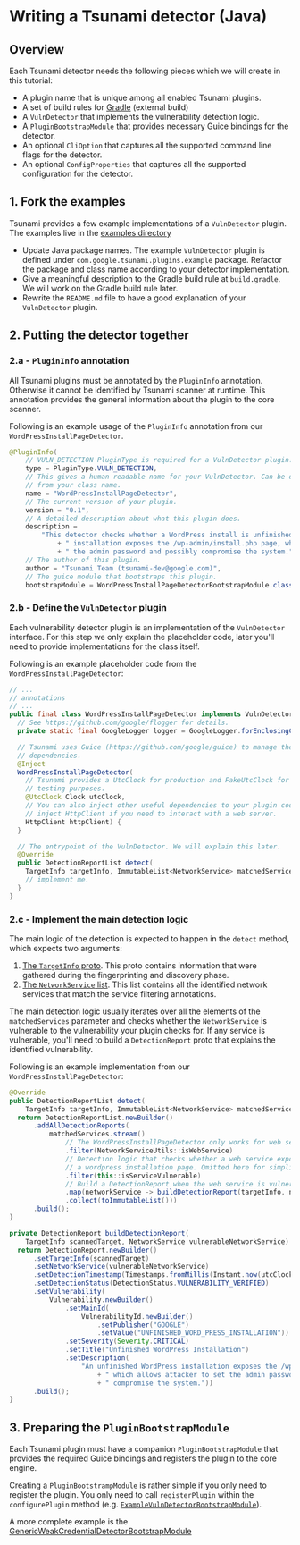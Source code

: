 # Writing a Tsunami detector (Java)

## Overview

Each Tsunami detector needs the following pieces which we will create in this
tutorial:

*   A plugin name that is unique among all enabled Tsunami plugins.
*   A set of build rules for [Gradle](https://gradle.org/) (external build)
*   A `VulnDetector` that implements the vulnerability detection logic.
*   A `PluginBootstrapModule` that provides necessary Guice bindings for the
    detector.
*   An optional `CliOption` that captures all the supported command line flags
    for the detector.
*   An optional `ConfigProperties` that captures all the supported configuration
    for the detector.

## 1. Fork the examples

Tsunami provides a few example implementations of a `VulnDetector` plugin. The
examples live in the
[examples directory](https://github.com/google/tsunami-security-scanner-plugins/tree/master/examples)

*   Update Java package names. The example `VulnDetector` plugin is defined
    under `com.google.tsunami.plugins.example` package. Refactor the package and
    class name according to your detector implementation.
*   Give a meaningful description to the Gradle build rule at `build.gradle`. We
    will work on the Gradle build rule later.
*   Rewrite the `README.md` file to have a good explanation of your
    `VulnDetector` plugin.

## 2. Putting the detector together

### 2.a - `PluginInfo` annotation

All Tsunami plugins must be annotated by the `PluginInfo` annotation. Otherwise
it cannot be identified by Tsunami scanner at runtime. This annotation provides
the general information about the plugin to the core scanner.

Following is an example usage of the `PluginInfo` annotation from our
`WordPressInstallPageDetector`.

```java
@PluginInfo(
    // VULN_DETECTION PluginType is required for a VulnDetector plugin.
    type = PluginType.VULN_DETECTION,
    // This gives a human readable name for your VulnDetector. Can be different
    // from your class name.
    name = "WordPressInstallPageDetector",
    // The current version of your plugin.
    version = "0.1",
    // A detailed description about what this plugin does.
    description =
        "This detector checks whether a WordPress install is unfinished. An unfinished WordPress"
            + " installation exposes the /wp-admin/install.php page, which allows attacker to set"
            + " the admin password and possibly compromise the system.",
    // The author of this plugin.
    author = "Tsunami Team (tsunami-dev@google.com)",
    // The guice module that bootstraps this plugin.
    bootstrapModule = WordPressInstallPageDetectorBootstrapModule.class)
```

### 2.b - Define the `VulnDetector` plugin

Each vulnerability detector plugin is an implementation of the `VulnDetector`
interface. For this step we only explain the placeholder code, later you'll need
to provide implementations for the class itself.

Following is an example placeholder code from the
`WordPressInstallPageDetector`:

```java
// ...
// annotations
// ...
public final class WordPressInstallPageDetector implements VulnDetector {
  // See https://github.com/google/flogger for details.
  private static final GoogleLogger logger = GoogleLogger.forEnclosingClass();

  // Tsunami uses Guice (https://github.com/google/guice) to manage the
  // dependencies.
  @Inject
  WordPressInstallPageDetector(
    // Tsunami provides a UtcClock for production and FakeUtcClock for
    // testing purposes.
    @UtcClock Clock utcClock,
    // You can also inject other useful dependencies to your plugin code, e.g.
    // inject HttpClient if you need to interact with a web server.
    HttpClient httpClient) {
  }

  // The entrypoint of the VulnDetector. We will explain this later.
  @Override
  public DetectionReportList detect(
    TargetInfo targetInfo, ImmutableList<NetworkService> matchedServices) {
    // implement me.
  }
}
```

### 2.c - Implement the main detection logic

The main logic of the detection is expected to happen in the `detect` method,
which expects two arguments:

1.  [The `TargetInfo` proto](https://github.com/google/tsunami-security-scanner/blob/master/proto/reconnaissance.proto).
   This proto contains information that were gathered during the fingerprinting
   and discovery phase.
1.  [The `NetworkService` list](https://github.com/google/tsunami-security-scanner/blob/master/proto/network_service.proto).
    This list contains all the identified network services that match the
    service filtering annotations.

The main detection logic usually iterates over all the elements of the
`matchedServices` parameter and checks whether the `NetworkService` is
vulnerable to the vulnerability your plugin checks for. If any service is
vulnerable, you'll need to build a `DetectionReport` proto that explains the
identified vulnerability.

Following is an example implementation from our `WordPressInstallPageDetector`:

```java
@Override
public DetectionReportList detect(
    TargetInfo targetInfo, ImmutableList<NetworkService> matchedServices) {
  return DetectionReportList.newBuilder()
      .addAllDetectionReports(
          matchedServices.stream()
              // The WordPressInstallPageDetector only works for web services.
              .filter(NetworkServiceUtils::isWebService)
              // Detection logic that checks whether a web service exposes
              // a wordpress installation page. Omitted here for simplicity.
              .filter(this::isServiceVulnerable)
              // Build a DetectionReport when the web service is vulnerable.
              .map(networkService -> buildDetectionReport(targetInfo, networkService))
              .collect(toImmutableList()))
      .build();
}

private DetectionReport buildDetectionReport(
    TargetInfo scannedTarget, NetworkService vulnerableNetworkService) {
  return DetectionReport.newBuilder()
      .setTargetInfo(scannedTarget)
      .setNetworkService(vulnerableNetworkService)
      .setDetectionTimestamp(Timestamps.fromMillis(Instant.now(utcClock).toEpochMilli()))
      .setDetectionStatus(DetectionStatus.VULNERABILITY_VERIFIED)
      .setVulnerability(
          Vulnerability.newBuilder()
              .setMainId(
                  VulnerabilityId.newBuilder()
                      .setPublisher("GOOGLE")
                      .setValue("UNFINISHED_WORD_PRESS_INSTALLATION"))
              .setSeverity(Severity.CRITICAL)
              .setTitle("Unfinished WordPress Installation")
              .setDescription(
                  "An unfinished WordPress installation exposes the /wp-admin/install.php page,"
                      + " which allows attacker to set the admin password and possibly"
                      + " compromise the system."))
      .build();
}
```

## 3. Preparing the `PluginBootstrapModule`

Each Tsunami plugin must have a companion `PluginBootstrapModule` that provides
the required Guice bindings and registers the plugin to the core engine.

Creating a `PluginBootstrampModule` is rather simple if you only need to
register the plugin. You only need to call `registerPlugin` within the
`configurePlugin` method (e.g.
[`ExampleVulnDetectorBootstrapModule`](https://github.com/google/tsunami-security-scanner-plugins/tree/master/examples/example_vuln_detector/src/main/java/com/google/tsunami/plugins/example/ExampleVulnDetectorBootstrapModule.java)).

A more complete example is the
[GenericWeakCredentialDetectorBootstrapModule](https://github.com/google/tsunami-security-scanner-plugins/blob/master/google/detectors/credentials/generic_weak_credential_detector/src/main/java/com/google/tsunami/plugins/detectors/credentials/genericweakcredentialdetector/GenericWeakCredentialDetectorBootstrapModule.java)
